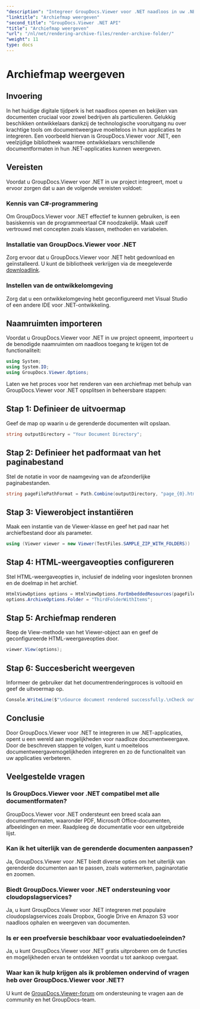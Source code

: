 ```yaml
---
"description": "Integreer GroupDocs.Viewer voor .NET naadloos in uw .NET-toepassingen voor efficiënte documentweergave en -weergavemogelijkheden."
"linktitle": "Archiefmap weergeven"
"second_title": "GroupDocs.Viewer .NET API"
"title": "Archiefmap weergeven"
"url": "/nl/net/rendering-archive-files/render-archive-folder/"
"weight": 11
type: docs
---
```

# Archiefmap weergeven

## Invoering
In het huidige digitale tijdperk is het naadloos openen en bekijken van documenten cruciaal voor zowel bedrijven als particulieren. Gelukkig beschikken ontwikkelaars dankzij de technologische vooruitgang nu over krachtige tools om documentweergave moeiteloos in hun applicaties te integreren. Een voorbeeld hiervan is GroupDocs.Viewer voor .NET, een veelzijdige bibliotheek waarmee ontwikkelaars verschillende documentformaten in hun .NET-applicaties kunnen weergeven.
## Vereisten
Voordat u GroupDocs.Viewer voor .NET in uw project integreert, moet u ervoor zorgen dat u aan de volgende vereisten voldoet:
### Kennis van C#-programmering
Om GroupDocs.Viewer voor .NET effectief te kunnen gebruiken, is een basiskennis van de programmeertaal C# noodzakelijk. Maak uzelf vertrouwd met concepten zoals klassen, methoden en variabelen.
### Installatie van GroupDocs.Viewer voor .NET
Zorg ervoor dat u GroupDocs.Viewer voor .NET hebt gedownload en geïnstalleerd. U kunt de bibliotheek verkrijgen via de meegeleverde [downloadlink](https://releases.groupdocs.com/viewer/net/).
### Instellen van de ontwikkelomgeving
Zorg dat u een ontwikkelomgeving hebt geconfigureerd met Visual Studio of een andere IDE voor .NET-ontwikkeling.

## Naamruimten importeren
Voordat u GroupDocs.Viewer voor .NET in uw project opneemt, importeert u de benodigde naamruimten om naadloos toegang te krijgen tot de functionaliteit:
```csharp
using System;
using System.IO;
using GroupDocs.Viewer.Options;
```

Laten we het proces voor het renderen van een archiefmap met behulp van GroupDocs.Viewer voor .NET opsplitsen in beheersbare stappen:
## Stap 1: Definieer de uitvoermap
Geef de map op waarin u de gerenderde documenten wilt opslaan.
```csharp
string outputDirectory = "Your Document Directory";
```
## Stap 2: Definieer het padformaat van het paginabestand
Stel de notatie in voor de naamgeving van de afzonderlijke paginabestanden.
```csharp
string pageFilePathFormat = Path.Combine(outputDirectory, "page_{0}.html");
```
## Stap 3: Viewerobject instantiëren
Maak een instantie van de Viewer-klasse en geef het pad naar het archiefbestand door als parameter.
```csharp
using (Viewer viewer = new Viewer(TestFiles.SAMPLE_ZIP_WITH_FOLDERS))
```
## Stap 4: HTML-weergaveopties configureren
Stel HTML-weergaveopties in, inclusief de indeling voor ingesloten bronnen en de doelmap in het archief.
```csharp
HtmlViewOptions options = HtmlViewOptions.ForEmbeddedResources(pageFilePathFormat);
options.ArchiveOptions.Folder = "ThirdFolderWithItems";
```
## Stap 5: Archiefmap renderen
Roep de View-methode van het Viewer-object aan en geef de geconfigureerde HTML-weergaveopties door.
```csharp
viewer.View(options);
```
## Stap 6: Succesbericht weergeven
Informeer de gebruiker dat het documentrenderingproces is voltooid en geef de uitvoermap op.
```csharp
Console.WriteLine($"\nSource document rendered successfully.\nCheck output in {outputDirectory}.");
```

## Conclusie
Door GroupDocs.Viewer voor .NET te integreren in uw .NET-applicaties, opent u een wereld aan mogelijkheden voor naadloze documentweergave. Door de beschreven stappen te volgen, kunt u moeiteloos documentweergavemogelijkheden integreren en zo de functionaliteit van uw applicaties verbeteren.
## Veelgestelde vragen
### Is GroupDocs.Viewer voor .NET compatibel met alle documentformaten?
GroupDocs.Viewer voor .NET ondersteunt een breed scala aan documentformaten, waaronder PDF, Microsoft Office-documenten, afbeeldingen en meer. Raadpleeg de documentatie voor een uitgebreide lijst.
### Kan ik het uiterlijk van de gerenderde documenten aanpassen?
Ja, GroupDocs.Viewer voor .NET biedt diverse opties om het uiterlijk van gerenderde documenten aan te passen, zoals watermerken, paginarotatie en zoomen.
### Biedt GroupDocs.Viewer voor .NET ondersteuning voor cloudopslagservices?
Ja, u kunt GroupDocs.Viewer voor .NET integreren met populaire cloudopslagservices zoals Dropbox, Google Drive en Amazon S3 voor naadloos ophalen en weergeven van documenten.
### Is er een proefversie beschikbaar voor evaluatiedoeleinden?
Ja, u kunt GroupDocs.Viewer voor .NET gratis uitproberen om de functies en mogelijkheden ervan te ontdekken voordat u tot aankoop overgaat.
### Waar kan ik hulp krijgen als ik problemen ondervind of vragen heb over GroupDocs.Viewer voor .NET?
U kunt de [GroupDocs.Viewer-forum](https://forum.groupdocs.com/c/viewer/9) om ondersteuning te vragen aan de community en het GroupDocs-team.